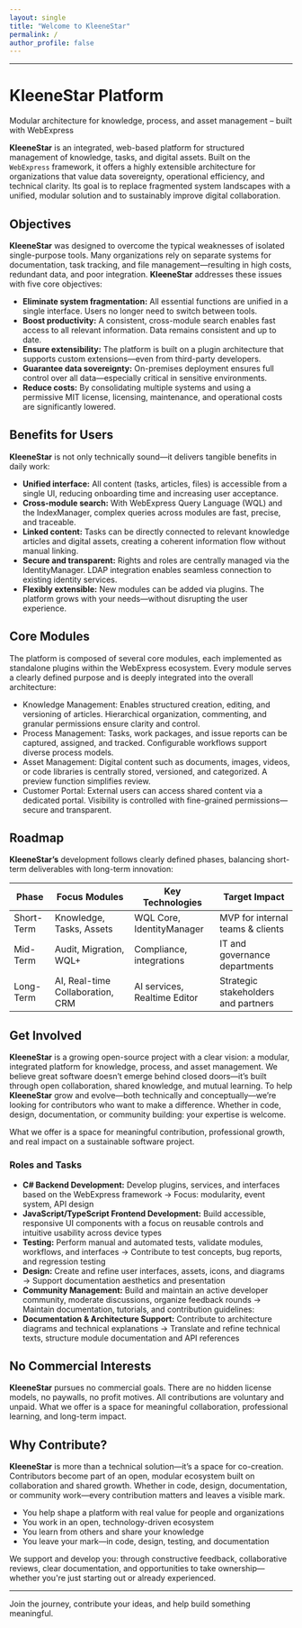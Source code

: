```yaml
---
layout: single
title: "Welcome to KleeneStar"
permalink: /
author_profile: false
---
```


---
# KleeneStar Platform

Modular architecture for knowledge, process, and asset management – built with WebExpress

**KleeneStar** is an integrated, web-based platform for structured management of knowledge, tasks, and digital assets. Built on the `WebExpress` framework, it offers a highly extensible architecture for organizations that value data sovereignty, operational efficiency, and technical clarity. Its goal is to replace fragmented system landscapes with a unified, modular solution and to sustainably improve digital collaboration.

## Objectives

**KleeneStar** was designed to overcome the typical weaknesses of isolated single-purpose tools. Many organizations rely on separate systems for documentation, task tracking, and file management—resulting in high costs, redundant data, and poor integration. **KleeneStar** addresses these issues with five core objectives:

- **Eliminate system fragmentation:** All essential functions are unified in a single interface. Users no longer need to switch between tools.
- **Boost productivity:** A consistent, cross-module search enables fast access to all relevant information. Data remains consistent and up to date.
- **Ensure extensibility:** The platform is built on a plugin architecture that supports custom extensions—even from third-party developers.
- **Guarantee data sovereignty:** On-premises deployment ensures full control over all data—especially critical in sensitive environments.
- **Reduce costs:** By consolidating multiple systems and using a permissive MIT license, licensing, maintenance, and operational costs are significantly lowered.

## Benefits for Users

**KleeneStar** is not only technically sound—it delivers tangible benefits in daily work:

- **Unified interface:** All content (tasks, articles, files) is accessible from a single UI, reducing onboarding time and increasing user acceptance.
- **Cross-module search:** With WebExpress Query Language (WQL) and the IndexManager, complex queries across modules are fast, precise, and traceable.
- **Linked content:** Tasks can be directly connected to relevant knowledge articles and digital assets, creating a coherent information flow without manual linking.
- **Secure and transparent:** Rights and roles are centrally managed via the IdentityManager. LDAP integration enables seamless connection to existing identity services.
- **Flexibly extensible:** New modules can be added via plugins. The platform grows with your needs—without disrupting the user experience.

## Core Modules

The platform is composed of several core modules, each implemented as standalone plugins within the WebExpress ecosystem. Every module serves a clearly defined purpose and is deeply integrated into the overall architecture:

- Knowledge Management: Enables structured creation, editing, and versioning of articles. Hierarchical organization, commenting, and granular permissions ensure clarity and control.
- Process Management: Tasks, work packages, and issue reports can be captured, assigned, and tracked. Configurable workflows support diverse process models.
- Asset Management: Digital content such as documents, images, videos, or code libraries is centrally stored, versioned, and categorized. A preview function simplifies review.
- Customer Portal: External users can access shared content via a dedicated portal. Visibility is controlled with fine-grained permissions—secure and transparent.

## Roadmap

**KleeneStar’s** development follows clearly defined phases, balancing short-term deliverables with long-term innovation:

| Phase      | Focus Modules                    | Key Technologies             | Target Impact
|------------|----------------------------------|------------------------------|------------------------------------  
| Short-Term | Knowledge, Tasks, Assets         | WQL Core, IdentityManager    | MVP for internal teams & clients
| Mid-Term   | Audit, Migration, WQL+           | Compliance, integrations     | IT and governance departments
| Long-Term  | AI, Real-time Collaboration, CRM | AI services, Realtime Editor | Strategic stakeholders and partners


## Get Involved

**KleeneStar** is a growing open-source project with a clear vision: a modular, integrated platform for knowledge, process, and asset management. We believe great software doesn’t emerge behind closed doors—it’s built through open collaboration, shared knowledge, and mutual learning.
To help **KleeneStar** grow and evolve—both technically and conceptually—we’re looking for contributors who want to make a difference. Whether in code, design, documentation, or community building: your expertise is welcome.

What we offer is a space for meaningful contribution, professional growth, and real impact on a sustainable software project.

### Roles and Tasks

- **C# Backend Development:** Develop plugins, services, and interfaces based on the WebExpress framework → Focus: modularity, event system, API design
- **JavaScript/TypeScript Frontend Development:** Build accessible, responsive UI components with a focus on reusable controls and intuitive usability across device types 
- **Testing:** Perform manual and automated tests, validate modules, workflows, and interfaces → Contribute to test concepts, bug reports, and regression testing
- **Design:** Create and refine user interfaces, assets, icons, and diagrams → Support documentation aesthetics and presentation
- **Community Management:** Build and maintain an active developer community, moderate discussions, organize feedback rounds → Maintain documentation, tutorials, and contribution guidelines: 
- **Documentation & Architecture Support:** Contribute to architecture diagrams and technical explanations → Translate and refine technical texts, structure module documentation and API references

## No Commercial Interests

**KleeneStar** pursues no commercial goals. There are no hidden license models, no paywalls, no profit motives. 
All contributions are voluntary and unpaid. What we offer is a space for meaningful collaboration, professional learning, and long-term impact.


## Why Contribute?

**KleeneStar** is more than a technical solution—it’s a space for co-creation. Contributors become part of an open, modular ecosystem built on collaboration and shared growth. Whether in code, design, documentation, or community work—every contribution matters and leaves a visible mark.

- You help shape a platform with real value for people and organizations
- You work in an open, technology-driven ecosystem
- You learn from others and share your knowledge
- You leave your mark—in code, design, testing, and documentation

We support and develop you: through constructive feedback, collaborative reviews, clear documentation, and opportunities to take ownership—whether you're just starting out or already experienced.

---

Join the journey, contribute your ideas, and help build something meaningful.
